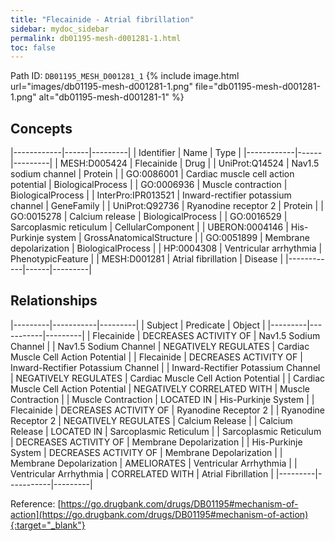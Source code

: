 ```yaml
---
title: "Flecainide - Atrial fibrillation"
sidebar: mydoc_sidebar
permalink: db01195-mesh-d001281-1.html
toc: false 
---
```



Path ID: `DB01195_MESH_D001281_1`
{% include image.html url="images/db01195-mesh-d001281-1.png" file="db01195-mesh-d001281-1.png" alt="db01195-mesh-d001281-1" %}

## Concepts

|------------|------|---------|
| Identifier | Name | Type    |
|------------|------|---------|
| MESH:D005424 | Flecainide | Drug |
| UniProt:Q14524 | Nav1.5 sodium channel | Protein |
| GO:0086001 | Cardiac muscle cell action potential | BiologicalProcess |
| GO:0006936 | Muscle contraction | BiologicalProcess |
| InterPro:IPR013521 | Inward-rectifier potassium channel | GeneFamily |
| UniProt:Q92736 | Ryanodine receptor 2 | Protein |
| GO:0015278 | Calcium release | BiologicalProcess |
| GO:0016529 | Sarcoplasmic reticulum | CellularComponent |
| UBERON:0004146 | His-Purkinje system | GrossAnatomicalStructure |
| GO:0051899 | Membrane depolarization | BiologicalProcess |
| HP:0004308 | Ventricular arrhythmia | PhenotypicFeature |
| MESH:D001281 | Atrial fibrillation | Disease |
|------------|------|---------|

## Relationships

|---------|-----------|---------|
| Subject | Predicate | Object  |
|---------|-----------|---------|
| Flecainide | DECREASES ACTIVITY OF | Nav1.5 Sodium Channel |
| Nav1.5 Sodium Channel | NEGATIVELY REGULATES | Cardiac Muscle Cell Action Potential |
| Flecainide | DECREASES ACTIVITY OF | Inward-Rectifier Potassium Channel |
| Inward-Rectifier Potassium Channel | NEGATIVELY REGULATES | Cardiac Muscle Cell Action Potential |
| Cardiac Muscle Cell Action Potential | NEGATIVELY CORRELATED WITH | Muscle Contraction |
| Muscle Contraction | LOCATED IN | His-Purkinje System |
| Flecainide | DECREASES ACTIVITY OF | Ryanodine Receptor 2 |
| Ryanodine Receptor 2 | NEGATIVELY REGULATES | Calcium Release |
| Calcium Release | LOCATED IN | Sarcoplasmic Reticulum |
| Sarcoplasmic Reticulum | DECREASES ACTIVITY OF | Membrane Depolarization |
| His-Purkinje System | DECREASES ACTIVITY OF | Membrane Depolarization |
| Membrane Depolarization | AMELIORATES | Ventricular Arrhythmia |
| Ventricular Arrhythmia | CORRELATED WITH | Atrial Fibrillation |
|---------|-----------|---------|

Reference: [https://go.drugbank.com/drugs/DB01195#mechanism-of-action](https://go.drugbank.com/drugs/DB01195#mechanism-of-action){:target="_blank"}